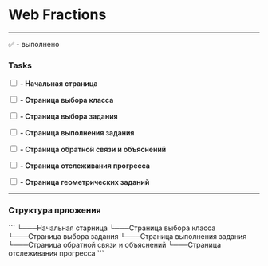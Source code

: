<h1>Web Fractions</h1>

---

✅ - выполнено

<h3>Tasks</h3>

<p style="font-size: 14px; font-weight: 600;"><input type="checkbox" class="custom" style=".custom {border-radius: 0.25em}"> - Начальная страница</p>
<p style="font-size: 14px; font-weight: 600;"><input type="checkbox"> - Страница выбора класса</p>
<p style="font-size: 14px; font-weight: 600;"><input type="checkbox"> - Страница выбора задания</p>
<p style="font-size: 14px; font-weight: 600;"><input type="checkbox"> - Страница выполнения задания</p>
<p style="font-size: 14px; font-weight: 600;"><input type="checkbox"> - Страница обратной связи и объяснений</p>
<p style="font-size: 14px; font-weight: 600;"><input type="checkbox"> - Страница отслеживания прогресса</p>
<p style="font-size: 14px; font-weight: 600;"><input type="checkbox"> - Страница геометрических заданий</p>

---

<h3>Структура прложения</h3>
```
└───Начальная старница
    └───Страница выбора класса
        └───Страница выбора задания
            └───Страница выполнения задания
                └───Страница обратной связи и объяснений
                    └───Страница отслеживания прогресса
```


    
